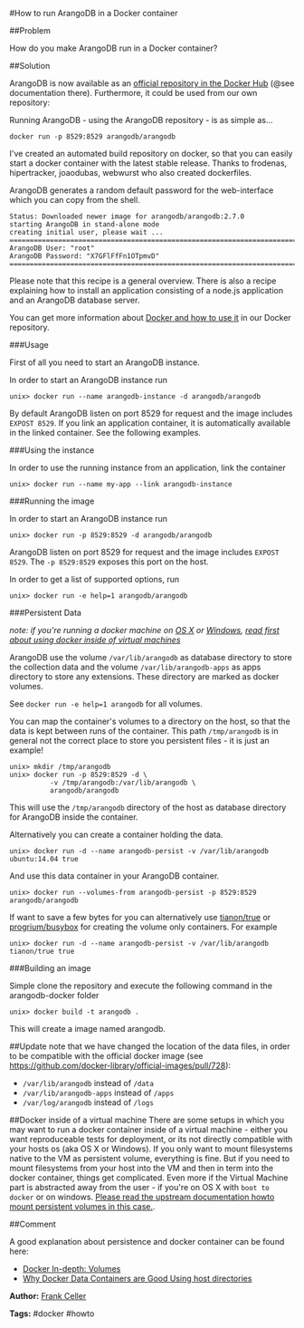 #How to run ArangoDB in a Docker container

##Problem

How do you make ArangoDB run in a Docker container?

##Solution

ArangoDB is now available as an [official repository in the Docker Hub](https://hub.docker.com/_/arangodb/) (@see documentation there). Furthermore, it could be used from our own repository:

Running ArangoDB - using the ArangoDB repository - is as simple as...

    docker run -p 8529:8529 arangodb/arangodb

I've created an automated build repository on docker, so that you can easily start a docker container with the latest stable release. Thanks to frodenas, hipertracker, joaodubas, webwurst who also created dockerfiles.

ArangoDB generates a random default password for the web-interface which you can copy from the shell.

    Status: Downloaded newer image for arangodb/arangodb:2.7.0
    starting ArangoDB in stand-alone mode
    creating initial user, please wait ...
    ========================================================================
    ArangoDB User: "root"
    ArangoDB Password: "X7GFlFfFn1OTpmvD"
    ========================================================================

Please note that this recipe is a general overview. There is also a recipe explaining how to install an application consisting of a node.js application and an ArangoDB database server.

You can get more information about [Docker and how to use it](https://github.com/arangodb/arangodb-docker) in our Docker repository.

###Usage

First of all you need to start an ArangoDB instance.

In order to start an ArangoDB instance run

    unix> docker run --name arangodb-instance -d arangodb/arangodb

By default ArangoDB listen on port 8529 for request and the image includes `EXPOST 8529`. If you link an application container, it is automatically available in the linked container. See the following examples.

###Using the instance

In order to use the running instance from an application, link the container

    unix> docker run --name my-app --link arangodb-instance

###Running the image

In order to start an ArangoDB instance run

    unix> docker run -p 8529:8529 -d arangodb/arangodb

ArangoDB listen on port 8529 for request and the image includes `EXPOST 8529`. The `-p 8529:8529` exposes this port on the host.

In order to get a list of supported options, run

    unix> docker run -e help=1 arangodb/arangodb

###Persistent Data

*note: if you're running a docker machine on [OS X](https://docs.docker.com/v1.8/installation/mac/) or [Windows](https://docs.docker.com/windows/step_one/), [read first about using docker inside of virtual machines](#docker-inside-of-a-virtual-machine)*

ArangoDB use the volume `/var/lib/arangodb` as database directory to store the collection data and the volume `/var/lib/arangodb-apps` as apps directory to store any extensions. These directory are marked as docker volumes.

See `docker run -e help=1 arangodb` for all volumes.

You can map the container's volumes to a directory on the host, so that the data is kept between runs of the container. This path `/tmp/arangodb` is in general not the correct place to store you persistent files - it is just an example!

    unix> mkdir /tmp/arangodb
    unix> docker run -p 8529:8529 -d \
              -v /tmp/arangodb:/var/lib/arangodb \
              arangodb/arangodb

This will use the `/tmp/arangodb` directory of the host as database directory for ArangoDB inside the container.

Alternatively you can create a container holding the data.

    unix> docker run -d --name arangodb-persist -v /var/lib/arangodb ubuntu:14.04 true

And use this data container in your ArangoDB container.

    unix> docker run --volumes-from arangodb-persist -p 8529:8529 arangodb/arangodb

If want to save a few bytes for you can alternatively use [tianon/true][3] or [progrium/busybox][4] for creating the volume only containers. For example

    unix> docker run -d --name arangodb-persist -v /var/lib/arangodb tianon/true true

###Building an image

Simple clone the repository and execute the following command in the arangodb-docker folder

    unix> docker build -t arangodb .

This will create a image named arangodb.

##Update note
that we have changed the location of the data files, in order
to be compatible with the official docker image (see
https://github.com/docker-library/official-images/pull/728):

- `/var/lib/arangodb` instead of `/data`
- `/var/lib/arangodb-apps` instead of `/apps`
- `/var/log/arangodb` instead of `/logs`

##Docker inside of a virtual machine
There are some setups in which you may want to run a docker container inside of a virtual machine - either you want reproduceable tests for deployment, or its not directly compatible with your hosts os (aka OS X or Windows).
If you only want to mount filesystems native to the VM as persistent volume, everything is fine. But if you need to mount filesystems from your host into the VM and then in term into the docker container, things get complicated.
Even more if the Virtual Machine part is abstracted away from the user - if you're on OS X with `boot to docker` or on windows.
[Please read the upstream documentation howto mount persistent volumes in this case.](https://docs.docker.com/engine/userguide/dockervolumes/#mount-a-host-directory-as-a-data-volume).

##Comment

A good explanation about persistence and docker container can be found here: 

* [Docker In-depth: Volumes][1]
* [Why Docker Data Containers are Good Using host directories][2]


**Author:** [Frank Celler](https://github.com/fceller)

**Tags:** #docker #howto

[1]: http://container42.com/2014/11/03/docker-indepth-volumes/
[2]: https://medium.com/@ramangupta/why-docker-data-containers-are-good-589b3c6c749e
[3]: https://hub.docker.com/r/tianon/true/
[4]: https://hub.docker.com/r/progrium/busybox/


